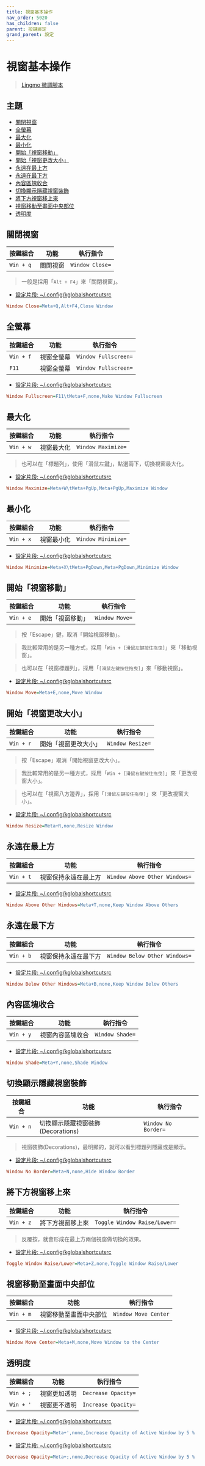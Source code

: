 ```yaml
---
title: 視窗基本操作
nav_order: 5020
has_children: false
parent: 按鍵綁定
grand_parent: 設定
---
```



# 視窗基本操作

> [Lingmo 微調腳本](https://github.com/samwhelp/lingmo-adjustment/tree/main/prototype/main/lingmo-config/locale/en_us/Lingmo-Dark)




## 主題

* [關閉視窗](#關閉視窗)
* [全螢幕](#全螢幕)
* [最大化](#最大化)
* [最小化](#最小化)
* [開始「視窗移動」](#開始視窗移動)
* [開始「視窗更改大小」](#開始視窗更改大小)
* [永遠在最上方](#永遠在最上方)
* [永遠在最下方](#永遠在最下方)
* [內容區塊收合](#內容區塊收合)
* [切換顯示隱藏視窗裝飾](#切換顯示隱藏視窗裝飾)
* [將下方視窗移上來](#將下方視窗移上來)
* [視窗移動至畫面中央部位](#視窗移動至畫面中央部位)
* [透明度](#透明度)




## 關閉視窗

| 按鍵組合   | 功能      | 執行指令         |
| ---------- | --------- | ---------------- |
| `Win + q`  | 關閉視窗  | `Window Close=`  |


> 一般是採用「`Alt + F4`」來「關閉視窗」。


* [設定片段: ~/.config/kglobalshortcutsrc](https://github.com/samwhelp/lingmo-adjustment/blob/main/prototype/main/lingmo-config/locale/en_us/Lingmo-Dark/asset/overlay/etc/skel/.config/kglobalshortcutsrc#L121)

``` ini
Window Close=Meta+Q,Alt+F4,Close Window
```




## 全螢幕

| 按鍵組合   | 功能        | 執行指令              |
| ---------- | ----------- | --------------------- |
| `Win + f`  | 視窗全螢幕  | `Window Fullscreen=`  |
| `F11`      | 視窗全螢幕  | `Window Fullscreen=`  |


* [設定片段: ~/.config/kglobalshortcutsrc](https://github.com/samwhelp/lingmo-adjustment/blob/main/prototype/main/lingmo-config/locale/en_us/Lingmo-Dark/asset/overlay/etc/skel/.config/kglobalshortcutsrc#L122)

``` ini
Window Fullscreen=F11\tMeta+F,none,Make Window Fullscreen
```




## 最大化

| 按鍵組合   | 功能        | 執行指令            |
| ---------- | ----------- | ------------------- |
| `Win + w`  | 視窗最大化  | `Window Maximize=`  |


> 也可以在「標題列」，使用「滑鼠左鍵」，點選兩下，切換視窗最大化。


* [設定片段: ~/.config/kglobalshortcutsrc](https://github.com/samwhelp/lingmo-adjustment/blob/main/prototype/main/lingmo-config/locale/en_us/Lingmo-Dark/asset/overlay/etc/skel/.config/kglobalshortcutsrc#L126)

``` ini
Window Maximize=Meta+W\tMeta+PgUp,Meta+PgUp,Maximize Window
```




## 最小化

| 按鍵組合   | 功能        | 執行指令            |
| ---------- | ----------- | ------------------- |
| `Win + x`  | 視窗最小化  | `Window Minimize=`  |


* [設定片段: ~/.config/kglobalshortcutsrc](https://github.com/samwhelp/lingmo-adjustment/blob/main/prototype/main/lingmo-config/locale/en_us/Lingmo-Dark/asset/overlay/etc/skel/.config/kglobalshortcutsrc#L129)

``` ini
Window Minimize=Meta+X\tMeta+PgDown,Meta+PgDown,Minimize Window
```




## 開始「視窗移動」

| 按鍵組合   | 功能              | 執行指令        |
| ---------- | ----------------- | --------------- |
| `Win + e`  | 開始「視窗移動」  | `Window Move=`  |


> 按「Escape」鍵，取消「開始視窗移動」。

> 我比較常用的是另一種方式，採用「`Win + [滑鼠左鍵按住拖曳]`」來「移動視窗」。

> 也可以在「視窗標題列」，採用「`[滑鼠左鍵按住拖曳]`」來「移動視窗」。


* [設定片段: ~/.config/kglobalshortcutsrc](https://github.com/samwhelp/lingmo-adjustment/blob/main/prototype/main/lingmo-config/locale/en_us/Lingmo-Dark/asset/overlay/etc/skel/.config/kglobalshortcutsrc#L130)

``` ini
Window Move=Meta+E,none,Move Window
```




## 開始「視窗更改大小」

| 按鍵組合   | 功能                  | 執行指令          |
| ---------- | --------------------- | ----------------- |
| `Win + r`  | 開始「視窗更改大小」  | `Window Resize=`  |


> 按「Escape」取消「開始視窗更改大小」。

> 我比較常用的是另一種方式，採用「`Win + [滑鼠右鍵按住拖曳]`」來「更改視窗大小」。

> 也可以在「視窗八方邊界」，採用「`[滑鼠左鍵按住拖曳]`」來「更改視窗大小」。


* [設定片段: ~/.config/kglobalshortcutsrc](https://github.com/samwhelp/lingmo-adjustment/blob/main/prototype/main/lingmo-config/locale/en_us/Lingmo-Dark/asset/overlay/etc/skel/.config/kglobalshortcutsrc#L152)

``` ini
Window Resize=Meta+R,none,Resize Window
```




## 永遠在最上方

| 按鍵組合   | 功能                  | 執行指令                       |
| ---------- | --------------------- | ------------------------------ |
| `Win + t`  | 視窗保持永遠在最上方  | `Window Above Other Windows=`  |


* [設定片段: ~/.config/kglobalshortcutsrc](https://github.com/samwhelp/lingmo-adjustment/blob/main/prototype/main/lingmo-config/locale/en_us/Lingmo-Dark/asset/overlay/etc/skel/.config/kglobalshortcutsrc#L119)

``` ini
Window Above Other Windows=Meta+T,none,Keep Window Above Others
```




## 永遠在最下方

| 按鍵組合   | 功能                  | 執行指令                       |
| ---------- | --------------------- | ------------------------------ |
| `Win + b`  | 視窗保持永遠在最下方  | `Window Below Other Windows=`  |


* [設定片段: ~/.config/kglobalshortcutsrc](https://github.com/samwhelp/lingmo-adjustment/blob/main/prototype/main/lingmo-config/locale/en_us/Lingmo-Dark/asset/overlay/etc/skel/.config/kglobalshortcutsrc#L120)

``` ini
Window Below Other Windows=Meta+B,none,Keep Window Below Others
```




## 內容區塊收合

| 按鍵組合   | 功能              | 執行指令         |
| ---------- | ----------------- | ---------------- |
| `Win + y`  | 視窗內容區塊收合  | `Window Shade=`  |


* [設定片段: ~/.config/kglobalshortcutsrc](https://github.com/samwhelp/lingmo-adjustment/blob/main/prototype/main/lingmo-config/locale/en_us/Lingmo-Dark/asset/overlay/etc/skel/.config/kglobalshortcutsrc#L153)

``` ini
Window Shade=Meta+Y,none,Shade Window
```




## 切換顯示隱藏視窗裝飾

| 按鍵組合   | 功能                               | 執行指令             |
| ---------- | ---------------------------------- | -------------------- |
| `Win + n`  | 切換顯示隱藏視窗裝飾(Decorations)  | `Window No Border=`  |


> 視窗裝飾(Decorations)，最明顯的，就可以看到標題列隱藏或是顯示。


* [設定片段: ~/.config/kglobalshortcutsrc](https://github.com/samwhelp/lingmo-adjustment/blob/main/prototype/main/lingmo-config/locale/en_us/Lingmo-Dark/asset/overlay/etc/skel/.config/kglobalshortcutsrc#L132)

``` ini
Window No Border=Meta+N,none,Hide Window Border
```




## 將下方視窗移上來

| 按鍵組合   | 功能              | 執行指令                      |
| ---------- | ----------------- | ----------------------------- |
| `Win + z`  | 將下方視窗移上來  | `Toggle Window Raise/Lower=`  |


> 反覆按，就會形成在最上方兩個視窗做切換的效果。


* [設定片段: ~/.config/kglobalshortcutsrc](https://github.com/samwhelp/lingmo-adjustment/blob/main/prototype/main/lingmo-config/locale/en_us/Lingmo-Dark/asset/overlay/etc/skel/.config/kglobalshortcutsrc#L106)

``` ini
Toggle Window Raise/Lower=Meta+Z,none,Toggle Window Raise/Lower
```




## 視窗移動至畫面中央部位

| 按鍵組合   | 功能                    | 執行指令              |
| ---------- | ----------------------- | --------------------- |
| `Win + m`  | 視窗移動至畫面中央部位  | `Window Move Center`  |


* [設定片段: ~/.config/kglobalshortcutsrc](https://github.com/samwhelp/lingmo-adjustment/blob/main/prototype/main/lingmo-config/locale/en_us/Lingmo-Dark/asset/overlay/etc/skel/.config/kglobalshortcutsrc#L131)

``` ini
Window Move Center=Meta+M,none,Move Window to the Center
```




## 透明度

| 按鍵組合   | 功能          | 執行指令             |
| ---------- | ------------- | -------------------- |
| `Win + ;`  | 視窗更加透明  | `Decrease Opacity=`  |
| `Win + '`  | 視窗更不透明  | `Increase Opacity=`  |


* [設定片段: ~/.config/kglobalshortcutsrc](https://github.com/samwhelp/lingmo-adjustment/blob/main/prototype/main/lingmo-config/locale/en_us/Lingmo-Dark/asset/overlay/etc/skel/.config/kglobalshortcutsrc#L47)

``` ini
Increase Opacity=Meta+',none,Increase Opacity of Active Window by 5 %
```


* [設定片段: ~/.config/kglobalshortcutsrc](https://github.com/samwhelp/lingmo-adjustment/blob/main/prototype/main/lingmo-config/locale/en_us/Lingmo-Dark/asset/overlay/etc/skel/.config/kglobalshortcutsrc#L51)

``` ini
Decrease Opacity=Meta+;,none,Decrease Opacity of Active Window by 5 %
```
